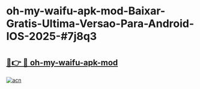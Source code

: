 # oh-my-waifu-apk-mod-Baixar-Gratis-Ultima-Versao-Para-Android-IOS-2025-#7j8q3

# <h2><a href="https://ainizakaria.my?title=oh-my-waifu-apk-mod&ref=24M">🔗👉 🔴 oh-my-waifu-apk-mod</a></h2>

[![acn](https://github.com/user-attachments/assets/0f9c940e-d8b0-45ae-aac7-cd30a18b3e1c)](https://ainizakaria.my?title=oh-my-waifu-apk-mod&ref=24M)


